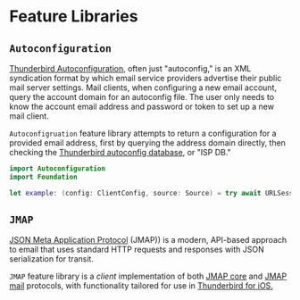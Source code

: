 # Feature Libraries

## `Autoconfiguration`

[Thunderbird Autoconfiguration](https://www.bucksch.org/1/projects/thunderbird/autoconfiguration), often just "autoconfig," is an XML syndication format by which email service providers advertise their public mail server settings. Mail clients, when configuring a new email account, query the account domain for an autoconfig file. The user only needs to know the account email address and password or token to set up a new mail client.

`Autoconfigruation` feature library attempts to return a configuration for a provided email address, first by querying the address domain directly, then checking the [Thunderbird autoconfig database](https://github.com/thunderbird/autoconfig), or "ISP DB."

```swift
import Autoconfiguration
import Foundation

let example: (config: ClientConfig, source: Source) = try await URLSession.shared.autoconfig("user@example.com")
```

## `JMAP`

[JSON Meta Application Protocol](https://jmap.io) (JMAP)) is a modern, API-based approach to email that uses standard HTTP requests and responses with JSON serialization for transit.

`JMAP` feature library is a _client_ implementation of both [JMAP core](https://jmap.io/spec-core.html) and [JMAP mail](https://jmap.io/spec-mail.html) protocols, with functionality tailored for use in [Thunderbird for iOS.](https://github.com/thunderbird/thunderbird-ios)
